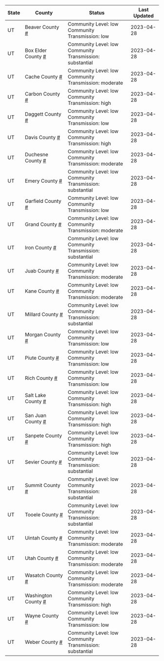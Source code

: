 State | County | Status | Last Updated
--- | --- | --- | --- 
UT | Beaver County <a href="#beaver_county">#</a> | <a name="beaver_county"></a>Community Level: low<br/>Community Transmission: low | 2023-04-28
UT | Box Elder County <a href="#box_elder_county">#</a> | <a name="box_elder_county"></a>Community Level: low<br/>Community Transmission: substantial | 2023-04-28
UT | Cache County <a href="#cache_county">#</a> | <a name="cache_county"></a>Community Level: low<br/>Community Transmission: moderate | 2023-04-28
UT | Carbon County <a href="#carbon_county">#</a> | <a name="carbon_county"></a>Community Level: low<br/>Community Transmission: high | 2023-04-28
UT | Daggett County <a href="#daggett_county">#</a> | <a name="daggett_county"></a>Community Level: low<br/>Community Transmission: low | 2023-04-28
UT | Davis County <a href="#davis_county">#</a> | <a name="davis_county"></a>Community Level: low<br/>Community Transmission: high | 2023-04-28
UT | Duchesne County <a href="#duchesne_county">#</a> | <a name="duchesne_county"></a>Community Level: low<br/>Community Transmission: moderate | 2023-04-28
UT | Emery County <a href="#emery_county">#</a> | <a name="emery_county"></a>Community Level: low<br/>Community Transmission: substantial | 2023-04-28
UT | Garfield County <a href="#garfield_county">#</a> | <a name="garfield_county"></a>Community Level: low<br/>Community Transmission: low | 2023-04-28
UT | Grand County <a href="#grand_county">#</a> | <a name="grand_county"></a>Community Level: low<br/>Community Transmission: moderate | 2023-04-28
UT | Iron County <a href="#iron_county">#</a> | <a name="iron_county"></a>Community Level: low<br/>Community Transmission: substantial | 2023-04-28
UT | Juab County <a href="#juab_county">#</a> | <a name="juab_county"></a>Community Level: low<br/>Community Transmission: moderate | 2023-04-28
UT | Kane County <a href="#kane_county">#</a> | <a name="kane_county"></a>Community Level: low<br/>Community Transmission: moderate | 2023-04-28
UT | Millard County <a href="#millard_county">#</a> | <a name="millard_county"></a>Community Level: low<br/>Community Transmission: substantial | 2023-04-28
UT | Morgan County <a href="#morgan_county">#</a> | <a name="morgan_county"></a>Community Level: low<br/>Community Transmission: low | 2023-04-28
UT | Piute County <a href="#piute_county">#</a> | <a name="piute_county"></a>Community Level: low<br/>Community Transmission: low | 2023-04-28
UT | Rich County <a href="#rich_county">#</a> | <a name="rich_county"></a>Community Level: low<br/>Community Transmission: low | 2023-04-28
UT | Salt Lake County <a href="#salt_lake_county">#</a> | <a name="salt_lake_county"></a>Community Level: low<br/>Community Transmission: high | 2023-04-28
UT | San Juan County <a href="#san_juan_county">#</a> | <a name="san_juan_county"></a>Community Level: low<br/>Community Transmission: high | 2023-04-28
UT | Sanpete County <a href="#sanpete_county">#</a> | <a name="sanpete_county"></a>Community Level: low<br/>Community Transmission: high | 2023-04-28
UT | Sevier County <a href="#sevier_county">#</a> | <a name="sevier_county"></a>Community Level: low<br/>Community Transmission: substantial | 2023-04-28
UT | Summit County <a href="#summit_county">#</a> | <a name="summit_county"></a>Community Level: low<br/>Community Transmission: substantial | 2023-04-28
UT | Tooele County <a href="#tooele_county">#</a> | <a name="tooele_county"></a>Community Level: low<br/>Community Transmission: substantial | 2023-04-28
UT | Uintah County <a href="#uintah_county">#</a> | <a name="uintah_county"></a>Community Level: low<br/>Community Transmission: moderate | 2023-04-28
UT | Utah County <a href="#utah_county">#</a> | <a name="utah_county"></a>Community Level: low<br/>Community Transmission: moderate | 2023-04-28
UT | Wasatch County <a href="#wasatch_county">#</a> | <a name="wasatch_county"></a>Community Level: low<br/>Community Transmission: moderate | 2023-04-28
UT | Washington County <a href="#washington_county">#</a> | <a name="washington_county"></a>Community Level: low<br/>Community Transmission: high | 2023-04-28
UT | Wayne County <a href="#wayne_county">#</a> | <a name="wayne_county"></a>Community Level: low<br/>Community Transmission: low | 2023-04-28
UT | Weber County <a href="#weber_county">#</a> | <a name="weber_county"></a>Community Level: low<br/>Community Transmission: substantial | 2023-04-28
